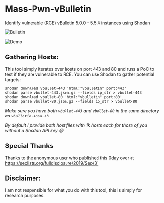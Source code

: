 # Mass-Pwn-vBulletin
Identify vulnerable (RCE) vBulletin 5.0.0 - 5.5.4 instances using Shodan

![Bulletin](https://raw.githubusercontent.com/Frint0/mass-pwn-vbulletin/master/vbulletin.png)

![Demo](https://raw.githubusercontent.com/Frint0/mass-pwn-vbulletin/master/demo-cli.png)

## Gathering Hosts:

This tool simply iterates over hosts on port 443 and 80 and runs a PoC to test if they are vulnerable to RCE. You can use Shodan to gather potential targets:

```
shodan download vbullet-443 'html:"vbulletin" port:443'
shodan parse vbullet-443.json.gz --fields ip_str > vbullet-443
shodan download vbullet-80 'html:"vbulletin" port:80'
shodan parse vbullet-80.json.gz --fields ip_str > vbullet-80
```

*Make sure you have both `vbullet-443` and `vbullet-80` in the same directory as `vbulletin-scan.sh`*

*By default I provide both host files with 1k hosts each for those of you without a Shodan API key 😄*


## Special Thanks

Thanks to the anonymous user who published this 0day over at https://seclists.org/fulldisclosure/2019/Sep/31

## Disclaimer:

I am not responsible for what you do with this tool, this is simply for research purposes.
